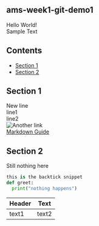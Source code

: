 ## ams-week1-git-demo1
Hello World!  
Sample Text

## Contents
* [Section 1](#section-1) 
* [Section 2](#section-2)

## Section 1
New line  
line1  
line2  
![Another link](https://media.istockphoto.com/photos/business-man-pushing-large-stone-up-to-hill-business-heavy-tasks-and-picture-id825383494?k=20&m=825383494&s=612x612&w=0&h=tEqZ5HFZcM3lmDm_cmI7hOeceiqy9gYrkyLTTkrXdY4=)  
[Markdown Guide](https://www.markdownguide.org/cheat-sheet)

## Section 2
Still nothing here  
``` py
this is the backtick snippet
def greet:
  print("nothing happens")
```
  
| Header | Text |
|--------|------|
| text1  | text2|

